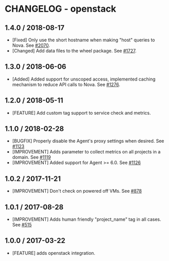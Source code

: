 # CHANGELOG - openstack

## 1.4.0 / 2018-08-17

* [Fixed] Only use the short hostname when making "host" queries to Nova. See [#2070](https://github.com/DataDog/integrations-core/pull/2070).
* [Changed] Add data files to the wheel package. See [#1727](https://github.com/DataDog/integrations-core/pull/1727).

## 1.3.0 / 2018-06-06

* [Added]  Added support for unscoped access, implemented caching mechanism to reduce API calls to Nova. See [#1276](https://github.com/DataDog/integrations-core/pull/1276).

## 1.2.0 / 2018-05-11

* [FEATURE] Add custom tag support to service check and metrics.

## 1.1.0 / 2018-02-28

* [BUGFIX] Properly disable the Agent's proxy settings when desired. See [#1123][]
* [IMPROVEMENT] Adds parameter to collect metrics on all projects in a domain. See [#1119][]
* [IMPROVEMENT] Added support for Agent >= 6.0. See [#1126][]

## 1.0.2 / 2017-11-21

* [IMPROVEMENT] Don't check on powered off VMs. See [#878][]

## 1.0.1 / 2017-08-28

* [IMPROVEMENT] Adds human friendly "project_name" tag in all cases. See [#515][]

## 1.0.0 / 2017-03-22

* [FEATURE] adds openstack integration.

<!--- The following link definition list is generated by PimpMyChangelog --->
[#515]: https://github.com/DataDog/integrations-core/issues/515
[#878]: https://github.com/DataDog/integrations-core/issues/878
[#1119]: https://github.com/DataDog/integrations-core/issues/1119
[#1123]: https://github.com/DataDog/integrations-core/issues/1123
[#1126]: https://github.com/DataDog/integrations-core/issues/1126
